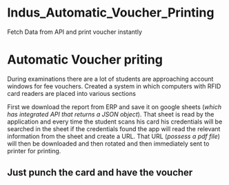 # Indus_Automatic_Voucher_Printing
 Fetch Data from API and print voucher instantly

# Automatic Voucher priting

During examinations there are a lot of students are approaching account windows for fee vouchers. Created a system in which computers with RFID card readers are placed into various sections

First we download the report from ERP and save it on google sheets (_which has integrated API that returns a JSON object_). That sheet is read by the application and every time the student scans his card his credentials will be searched in the sheet if the credentials found the app will read the relevant information from the sheet and create a URL. That URL (_possess a pdf file_) will then be downloaded and then rotated and then immediately sent to printer for printing.

## Just punch the card and have the voucher
